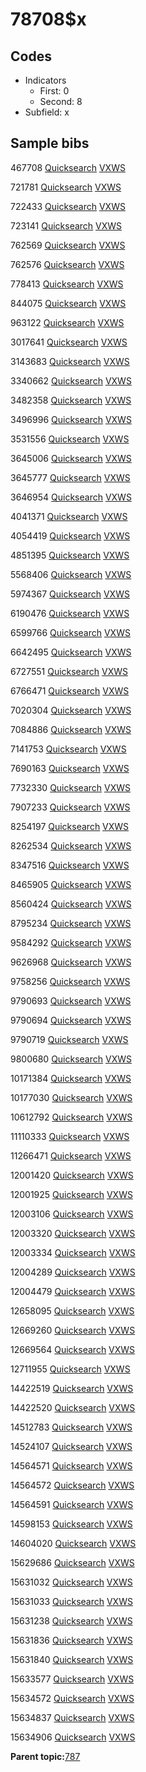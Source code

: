 # 78708$x

## Codes

-   Indicators
    -   First: 0
    -   Second: 8
-   Subfield: x

## Sample bibs

467708 [Quicksearch](https://search.library.yale.edu/catalog/467708) [VXWS](http://prodorbis.library.yale.edu:7014/vxws/GetHoldingsService?bibId=467708)

721781 [Quicksearch](https://search.library.yale.edu/catalog/721781) [VXWS](http://prodorbis.library.yale.edu:7014/vxws/GetHoldingsService?bibId=721781)

722433 [Quicksearch](https://search.library.yale.edu/catalog/722433) [VXWS](http://prodorbis.library.yale.edu:7014/vxws/GetHoldingsService?bibId=722433)

723141 [Quicksearch](https://search.library.yale.edu/catalog/723141) [VXWS](http://prodorbis.library.yale.edu:7014/vxws/GetHoldingsService?bibId=723141)

762569 [Quicksearch](https://search.library.yale.edu/catalog/762569) [VXWS](http://prodorbis.library.yale.edu:7014/vxws/GetHoldingsService?bibId=762569)

762576 [Quicksearch](https://search.library.yale.edu/catalog/762576) [VXWS](http://prodorbis.library.yale.edu:7014/vxws/GetHoldingsService?bibId=762576)

778413 [Quicksearch](https://search.library.yale.edu/catalog/778413) [VXWS](http://prodorbis.library.yale.edu:7014/vxws/GetHoldingsService?bibId=778413)

844075 [Quicksearch](https://search.library.yale.edu/catalog/844075) [VXWS](http://prodorbis.library.yale.edu:7014/vxws/GetHoldingsService?bibId=844075)

963122 [Quicksearch](https://search.library.yale.edu/catalog/963122) [VXWS](http://prodorbis.library.yale.edu:7014/vxws/GetHoldingsService?bibId=963122)

3017641 [Quicksearch](https://search.library.yale.edu/catalog/3017641) [VXWS](http://prodorbis.library.yale.edu:7014/vxws/GetHoldingsService?bibId=3017641)

3143683 [Quicksearch](https://search.library.yale.edu/catalog/3143683) [VXWS](http://prodorbis.library.yale.edu:7014/vxws/GetHoldingsService?bibId=3143683)

3340662 [Quicksearch](https://search.library.yale.edu/catalog/3340662) [VXWS](http://prodorbis.library.yale.edu:7014/vxws/GetHoldingsService?bibId=3340662)

3482358 [Quicksearch](https://search.library.yale.edu/catalog/3482358) [VXWS](http://prodorbis.library.yale.edu:7014/vxws/GetHoldingsService?bibId=3482358)

3496996 [Quicksearch](https://search.library.yale.edu/catalog/3496996) [VXWS](http://prodorbis.library.yale.edu:7014/vxws/GetHoldingsService?bibId=3496996)

3531556 [Quicksearch](https://search.library.yale.edu/catalog/3531556) [VXWS](http://prodorbis.library.yale.edu:7014/vxws/GetHoldingsService?bibId=3531556)

3645006 [Quicksearch](https://search.library.yale.edu/catalog/3645006) [VXWS](http://prodorbis.library.yale.edu:7014/vxws/GetHoldingsService?bibId=3645006)

3645777 [Quicksearch](https://search.library.yale.edu/catalog/3645777) [VXWS](http://prodorbis.library.yale.edu:7014/vxws/GetHoldingsService?bibId=3645777)

3646954 [Quicksearch](https://search.library.yale.edu/catalog/3646954) [VXWS](http://prodorbis.library.yale.edu:7014/vxws/GetHoldingsService?bibId=3646954)

4041371 [Quicksearch](https://search.library.yale.edu/catalog/4041371) [VXWS](http://prodorbis.library.yale.edu:7014/vxws/GetHoldingsService?bibId=4041371)

4054419 [Quicksearch](https://search.library.yale.edu/catalog/4054419) [VXWS](http://prodorbis.library.yale.edu:7014/vxws/GetHoldingsService?bibId=4054419)

4851395 [Quicksearch](https://search.library.yale.edu/catalog/4851395) [VXWS](http://prodorbis.library.yale.edu:7014/vxws/GetHoldingsService?bibId=4851395)

5568406 [Quicksearch](https://search.library.yale.edu/catalog/5568406) [VXWS](http://prodorbis.library.yale.edu:7014/vxws/GetHoldingsService?bibId=5568406)

5974367 [Quicksearch](https://search.library.yale.edu/catalog/5974367) [VXWS](http://prodorbis.library.yale.edu:7014/vxws/GetHoldingsService?bibId=5974367)

6190476 [Quicksearch](https://search.library.yale.edu/catalog/6190476) [VXWS](http://prodorbis.library.yale.edu:7014/vxws/GetHoldingsService?bibId=6190476)

6599766 [Quicksearch](https://search.library.yale.edu/catalog/6599766) [VXWS](http://prodorbis.library.yale.edu:7014/vxws/GetHoldingsService?bibId=6599766)

6642495 [Quicksearch](https://search.library.yale.edu/catalog/6642495) [VXWS](http://prodorbis.library.yale.edu:7014/vxws/GetHoldingsService?bibId=6642495)

6727551 [Quicksearch](https://search.library.yale.edu/catalog/6727551) [VXWS](http://prodorbis.library.yale.edu:7014/vxws/GetHoldingsService?bibId=6727551)

6766471 [Quicksearch](https://search.library.yale.edu/catalog/6766471) [VXWS](http://prodorbis.library.yale.edu:7014/vxws/GetHoldingsService?bibId=6766471)

7020304 [Quicksearch](https://search.library.yale.edu/catalog/7020304) [VXWS](http://prodorbis.library.yale.edu:7014/vxws/GetHoldingsService?bibId=7020304)

7084886 [Quicksearch](https://search.library.yale.edu/catalog/7084886) [VXWS](http://prodorbis.library.yale.edu:7014/vxws/GetHoldingsService?bibId=7084886)

7141753 [Quicksearch](https://search.library.yale.edu/catalog/7141753) [VXWS](http://prodorbis.library.yale.edu:7014/vxws/GetHoldingsService?bibId=7141753)

7690163 [Quicksearch](https://search.library.yale.edu/catalog/7690163) [VXWS](http://prodorbis.library.yale.edu:7014/vxws/GetHoldingsService?bibId=7690163)

7732330 [Quicksearch](https://search.library.yale.edu/catalog/7732330) [VXWS](http://prodorbis.library.yale.edu:7014/vxws/GetHoldingsService?bibId=7732330)

7907233 [Quicksearch](https://search.library.yale.edu/catalog/7907233) [VXWS](http://prodorbis.library.yale.edu:7014/vxws/GetHoldingsService?bibId=7907233)

8254197 [Quicksearch](https://search.library.yale.edu/catalog/8254197) [VXWS](http://prodorbis.library.yale.edu:7014/vxws/GetHoldingsService?bibId=8254197)

8262534 [Quicksearch](https://search.library.yale.edu/catalog/8262534) [VXWS](http://prodorbis.library.yale.edu:7014/vxws/GetHoldingsService?bibId=8262534)

8347516 [Quicksearch](https://search.library.yale.edu/catalog/8347516) [VXWS](http://prodorbis.library.yale.edu:7014/vxws/GetHoldingsService?bibId=8347516)

8465905 [Quicksearch](https://search.library.yale.edu/catalog/8465905) [VXWS](http://prodorbis.library.yale.edu:7014/vxws/GetHoldingsService?bibId=8465905)

8560424 [Quicksearch](https://search.library.yale.edu/catalog/8560424) [VXWS](http://prodorbis.library.yale.edu:7014/vxws/GetHoldingsService?bibId=8560424)

8795234 [Quicksearch](https://search.library.yale.edu/catalog/8795234) [VXWS](http://prodorbis.library.yale.edu:7014/vxws/GetHoldingsService?bibId=8795234)

9584292 [Quicksearch](https://search.library.yale.edu/catalog/9584292) [VXWS](http://prodorbis.library.yale.edu:7014/vxws/GetHoldingsService?bibId=9584292)

9626968 [Quicksearch](https://search.library.yale.edu/catalog/9626968) [VXWS](http://prodorbis.library.yale.edu:7014/vxws/GetHoldingsService?bibId=9626968)

9758256 [Quicksearch](https://search.library.yale.edu/catalog/9758256) [VXWS](http://prodorbis.library.yale.edu:7014/vxws/GetHoldingsService?bibId=9758256)

9790693 [Quicksearch](https://search.library.yale.edu/catalog/9790693) [VXWS](http://prodorbis.library.yale.edu:7014/vxws/GetHoldingsService?bibId=9790693)

9790694 [Quicksearch](https://search.library.yale.edu/catalog/9790694) [VXWS](http://prodorbis.library.yale.edu:7014/vxws/GetHoldingsService?bibId=9790694)

9790719 [Quicksearch](https://search.library.yale.edu/catalog/9790719) [VXWS](http://prodorbis.library.yale.edu:7014/vxws/GetHoldingsService?bibId=9790719)

9800680 [Quicksearch](https://search.library.yale.edu/catalog/9800680) [VXWS](http://prodorbis.library.yale.edu:7014/vxws/GetHoldingsService?bibId=9800680)

10171384 [Quicksearch](https://search.library.yale.edu/catalog/10171384) [VXWS](http://prodorbis.library.yale.edu:7014/vxws/GetHoldingsService?bibId=10171384)

10177030 [Quicksearch](https://search.library.yale.edu/catalog/10177030) [VXWS](http://prodorbis.library.yale.edu:7014/vxws/GetHoldingsService?bibId=10177030)

10612792 [Quicksearch](https://search.library.yale.edu/catalog/10612792) [VXWS](http://prodorbis.library.yale.edu:7014/vxws/GetHoldingsService?bibId=10612792)

11110333 [Quicksearch](https://search.library.yale.edu/catalog/11110333) [VXWS](http://prodorbis.library.yale.edu:7014/vxws/GetHoldingsService?bibId=11110333)

11266471 [Quicksearch](https://search.library.yale.edu/catalog/11266471) [VXWS](http://prodorbis.library.yale.edu:7014/vxws/GetHoldingsService?bibId=11266471)

12001420 [Quicksearch](https://search.library.yale.edu/catalog/12001420) [VXWS](http://prodorbis.library.yale.edu:7014/vxws/GetHoldingsService?bibId=12001420)

12001925 [Quicksearch](https://search.library.yale.edu/catalog/12001925) [VXWS](http://prodorbis.library.yale.edu:7014/vxws/GetHoldingsService?bibId=12001925)

12003106 [Quicksearch](https://search.library.yale.edu/catalog/12003106) [VXWS](http://prodorbis.library.yale.edu:7014/vxws/GetHoldingsService?bibId=12003106)

12003320 [Quicksearch](https://search.library.yale.edu/catalog/12003320) [VXWS](http://prodorbis.library.yale.edu:7014/vxws/GetHoldingsService?bibId=12003320)

12003334 [Quicksearch](https://search.library.yale.edu/catalog/12003334) [VXWS](http://prodorbis.library.yale.edu:7014/vxws/GetHoldingsService?bibId=12003334)

12004289 [Quicksearch](https://search.library.yale.edu/catalog/12004289) [VXWS](http://prodorbis.library.yale.edu:7014/vxws/GetHoldingsService?bibId=12004289)

12004479 [Quicksearch](https://search.library.yale.edu/catalog/12004479) [VXWS](http://prodorbis.library.yale.edu:7014/vxws/GetHoldingsService?bibId=12004479)

12658095 [Quicksearch](https://search.library.yale.edu/catalog/12658095) [VXWS](http://prodorbis.library.yale.edu:7014/vxws/GetHoldingsService?bibId=12658095)

12669260 [Quicksearch](https://search.library.yale.edu/catalog/12669260) [VXWS](http://prodorbis.library.yale.edu:7014/vxws/GetHoldingsService?bibId=12669260)

12669564 [Quicksearch](https://search.library.yale.edu/catalog/12669564) [VXWS](http://prodorbis.library.yale.edu:7014/vxws/GetHoldingsService?bibId=12669564)

12711955 [Quicksearch](https://search.library.yale.edu/catalog/12711955) [VXWS](http://prodorbis.library.yale.edu:7014/vxws/GetHoldingsService?bibId=12711955)

14422519 [Quicksearch](https://search.library.yale.edu/catalog/14422519) [VXWS](http://prodorbis.library.yale.edu:7014/vxws/GetHoldingsService?bibId=14422519)

14422520 [Quicksearch](https://search.library.yale.edu/catalog/14422520) [VXWS](http://prodorbis.library.yale.edu:7014/vxws/GetHoldingsService?bibId=14422520)

14512783 [Quicksearch](https://search.library.yale.edu/catalog/14512783) [VXWS](http://prodorbis.library.yale.edu:7014/vxws/GetHoldingsService?bibId=14512783)

14524107 [Quicksearch](https://search.library.yale.edu/catalog/14524107) [VXWS](http://prodorbis.library.yale.edu:7014/vxws/GetHoldingsService?bibId=14524107)

14564571 [Quicksearch](https://search.library.yale.edu/catalog/14564571) [VXWS](http://prodorbis.library.yale.edu:7014/vxws/GetHoldingsService?bibId=14564571)

14564572 [Quicksearch](https://search.library.yale.edu/catalog/14564572) [VXWS](http://prodorbis.library.yale.edu:7014/vxws/GetHoldingsService?bibId=14564572)

14564591 [Quicksearch](https://search.library.yale.edu/catalog/14564591) [VXWS](http://prodorbis.library.yale.edu:7014/vxws/GetHoldingsService?bibId=14564591)

14598153 [Quicksearch](https://search.library.yale.edu/catalog/14598153) [VXWS](http://prodorbis.library.yale.edu:7014/vxws/GetHoldingsService?bibId=14598153)

14604020 [Quicksearch](https://search.library.yale.edu/catalog/14604020) [VXWS](http://prodorbis.library.yale.edu:7014/vxws/GetHoldingsService?bibId=14604020)

15629686 [Quicksearch](https://search.library.yale.edu/catalog/15629686) [VXWS](http://prodorbis.library.yale.edu:7014/vxws/GetHoldingsService?bibId=15629686)

15631032 [Quicksearch](https://search.library.yale.edu/catalog/15631032) [VXWS](http://prodorbis.library.yale.edu:7014/vxws/GetHoldingsService?bibId=15631032)

15631033 [Quicksearch](https://search.library.yale.edu/catalog/15631033) [VXWS](http://prodorbis.library.yale.edu:7014/vxws/GetHoldingsService?bibId=15631033)

15631238 [Quicksearch](https://search.library.yale.edu/catalog/15631238) [VXWS](http://prodorbis.library.yale.edu:7014/vxws/GetHoldingsService?bibId=15631238)

15631836 [Quicksearch](https://search.library.yale.edu/catalog/15631836) [VXWS](http://prodorbis.library.yale.edu:7014/vxws/GetHoldingsService?bibId=15631836)

15631840 [Quicksearch](https://search.library.yale.edu/catalog/15631840) [VXWS](http://prodorbis.library.yale.edu:7014/vxws/GetHoldingsService?bibId=15631840)

15633577 [Quicksearch](https://search.library.yale.edu/catalog/15633577) [VXWS](http://prodorbis.library.yale.edu:7014/vxws/GetHoldingsService?bibId=15633577)

15634572 [Quicksearch](https://search.library.yale.edu/catalog/15634572) [VXWS](http://prodorbis.library.yale.edu:7014/vxws/GetHoldingsService?bibId=15634572)

15634837 [Quicksearch](https://search.library.yale.edu/catalog/15634837) [VXWS](http://prodorbis.library.yale.edu:7014/vxws/GetHoldingsService?bibId=15634837)

15634906 [Quicksearch](https://search.library.yale.edu/catalog/15634906) [VXWS](http://prodorbis.library.yale.edu:7014/vxws/GetHoldingsService?bibId=15634906)

**Parent topic:**[787](../../tags/787/787.md)

